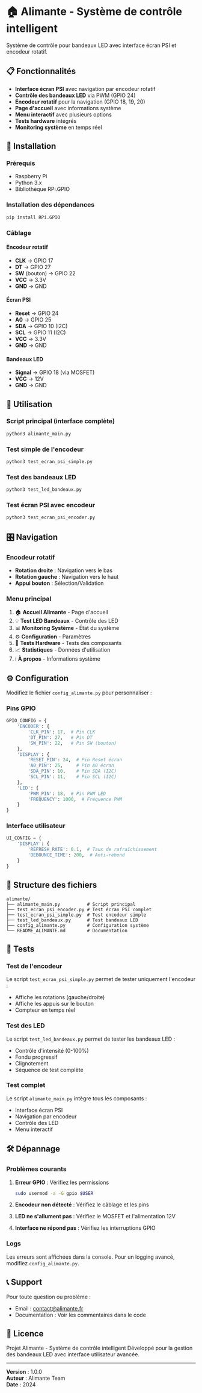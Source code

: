 # 🏠 Alimante - Système de contrôle intelligent

Système de contrôle pour bandeaux LED avec interface écran PSI et encodeur rotatif.

## 📋 Fonctionnalités

- **Interface écran PSI** avec navigation par encodeur rotatif
- **Contrôle des bandeaux LED** via PWM (GPIO 24)
- **Encodeur rotatif** pour la navigation (GPIO 18, 19, 20)
- **Page d'accueil** avec informations système
- **Menu interactif** avec plusieurs options
- **Tests hardware** intégrés
- **Monitoring système** en temps réel

## 🔧 Installation

### Prérequis

- Raspberry Pi
- Python 3.x
- Bibliothèque RPi.GPIO

### Installation des dépendances

```bash
pip install RPi.GPIO
```

### Câblage

#### Encodeur rotatif

- **CLK** → GPIO 17
- **DT** → GPIO 27
- **SW** (bouton) → GPIO 22
- **VCC** → 3.3V
- **GND** → GND

#### Écran PSI

- **Reset** → GPIO 24
- **A0** → GPIO 25
- **SDA** → GPIO 10 (I2C)
- **SCL** → GPIO 11 (I2C)
- **VCC** → 3.3V
- **GND** → GND

#### Bandeaux LED

- **Signal** → GPIO 18 (via MOSFET)
- **VCC** → 12V
- **GND** → GND

## 🚀 Utilisation

### Script principal (interface complète)

```bash
python3 alimante_main.py
```

### Test simple de l'encodeur

```bash
python3 test_ecran_psi_simple.py
```

### Test des bandeaux LED

```bash
python3 test_led_bandeaux.py
```

### Test écran PSI avec encodeur

```bash
python3 test_ecran_psi_encoder.py
```

## 🎛️ Navigation

### Encodeur rotatif

- **Rotation droite** : Navigation vers le bas
- **Rotation gauche** : Navigation vers le haut
- **Appui bouton** : Sélection/Validation

### Menu principal

1. 🏠 **Accueil Alimante** - Page d'accueil
2. 💡 **Test LED Bandeaux** - Contrôle des LED
3. 📊 **Monitoring Système** - État du système
4. ⚙️ **Configuration** - Paramètres
5. 🔧 **Tests Hardware** - Tests des composants
6. 📈 **Statistiques** - Données d'utilisation
7. ℹ️ **À propos** - Informations système

## ⚙️ Configuration

Modifiez le fichier `config_alimante.py` pour personnaliser :

### Pins GPIO

```python
GPIO_CONFIG = {
    'ENCODER': {
        'CLK_PIN': 17,  # Pin CLK
        'DT_PIN': 27,   # Pin DT
        'SW_PIN': 22,   # Pin SW (bouton)
    },
    'DISPLAY': {
        'RESET_PIN': 24,  # Pin Reset écran
        'A0_PIN': 25,     # Pin A0 écran
        'SDA_PIN': 10,    # Pin SDA (I2C)
        'SCL_PIN': 11,    # Pin SCL (I2C)
    },
    'LED': {
        'PWM_PIN': 18,  # Pin PWM LED
        'FREQUENCY': 1000,  # Fréquence PWM
    }
}
```

### Interface utilisateur

```python
UI_CONFIG = {
    'DISPLAY': {
        'REFRESH_RATE': 0.1,  # Taux de rafraîchissement
        'DEBOUNCE_TIME': 200,  # Anti-rebond
    }
}
```

## 📁 Structure des fichiers

```
alimante/
├── alimante_main.py          # Script principal
├── test_ecran_psi_encoder.py # Test écran PSI complet
├── test_ecran_psi_simple.py  # Test encodeur simple
├── test_led_bandeaux.py      # Test bandeaux LED
├── config_alimante.py        # Configuration système
└── README_ALIMANTE.md        # Documentation
```

## 🔧 Tests

### Test de l'encodeur

Le script `test_ecran_psi_simple.py` permet de tester uniquement l'encodeur :

- Affiche les rotations (gauche/droite)
- Affiche les appuis sur le bouton
- Compteur en temps réel

### Test des LED

Le script `test_led_bandeaux.py` permet de tester les bandeaux LED :

- Contrôle d'intensité (0-100%)
- Fondu progressif
- Clignotement
- Séquence de test complète

### Test complet

Le script `alimante_main.py` intègre tous les composants :

- Interface écran PSI
- Navigation par encodeur
- Contrôle des LED
- Menu interactif

## 🛠️ Dépannage

### Problèmes courants

1. **Erreur GPIO** : Vérifiez les permissions

   ```bash
   sudo usermod -a -G gpio $USER
   ```

2. **Encodeur non détecté** : Vérifiez le câblage et les pins

3. **LED ne s'allument pas** : Vérifiez le MOSFET et l'alimentation 12V

4. **Interface ne répond pas** : Vérifiez les interruptions GPIO

### Logs

Les erreurs sont affichées dans la console. Pour un logging avancé, modifiez `config_alimante.py`.

## 📞 Support

Pour toute question ou problème :

- Email : contact@alimante.fr
- Documentation : Voir les commentaires dans le code

## 📄 Licence

Projet Alimante - Système de contrôle intelligent
Développé pour la gestion des bandeaux LED avec interface utilisateur avancée.

---

**Version** : 1.0.0  
**Auteur** : Alimante Team  
**Date** : 2024
